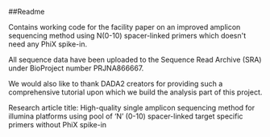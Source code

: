 ##Readme

Contains working code for the facility paper on an improved amplicon sequencing method using N(0-10) spacer-linked primers which doesn't need any PhiX spike-in.

All sequence data have been uploaded to the Sequence Read Archive (SRA) under BioProject number PRJNA866667.

We would also like to thank DADA2 creators for providing such a comprehensive tutorial upon which we build the analysis part of this project.

Research article title: High-quality single amplicon sequencing method for illumina platforms using pool of ‘N’ (0-10) spacer-linked target specific primers without PhiX spike-in 

